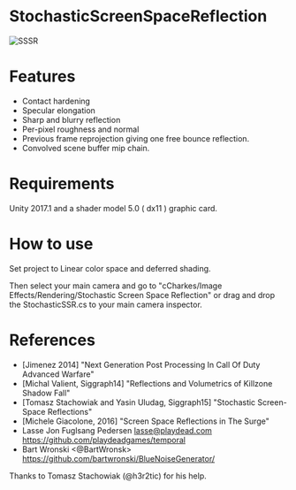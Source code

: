 # StochasticScreenSpaceReflection

![SSSR](https://github.com/Xerxes1138/StochasticScreenSpaceReflection/blob/master/SSSR.png)

# Features

* Contact hardening
* Specular elongation
* Sharp and blurry reflection
* Per-pixel roughness and normal
* Previous frame reprojection giving one free bounce reflection.
* Convolved scene buffer mip chain.

# Requirements

Unity 2017.1 and a shader model 5.0 ( dx11 ) graphic card.

# How to use

Set project to Linear color space and deferred shading.

Then select your main camera and go to "cCharkes/Image Effects/Rendering/Stochastic Screen Space Reflection" or drag and drop the StochasticSSR.cs to your main camera inspector.

# References
- [Jimenez 2014] "Next Generation Post Processing In Call Of Duty Advanced Warfare"  
- [Michal Valient, Siggraph14] "Reflections and Volumetrics of Killzone Shadow Fall"
- [Tomasz Stachowiak and Yasin Uludag, Siggraph15] "Stochastic Screen-Space Reflections"
- [Michele Giacolone, 2016] "Screen Space Reflections in The Surge"
- Lasse Jon Fuglsang Pedersen <lasse@playdead.com>  https://github.com/playdeadgames/temporal
- Bart Wronski <@BartWronsk> https://github.com/bartwronski/BlueNoiseGenerator/

Thanks to Tomasz Stachowiak (@h3r2tic) for his help.

